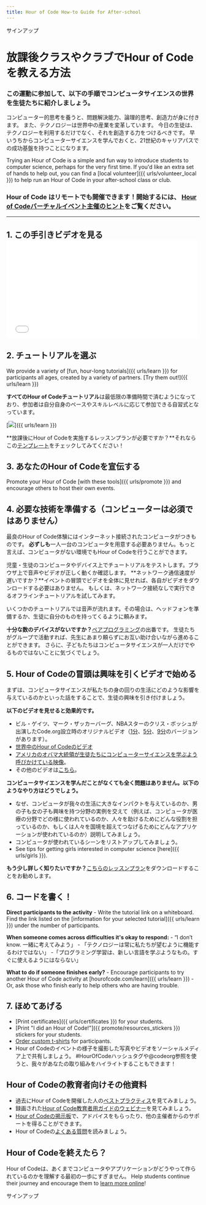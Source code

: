 ```yaml
---
title: Hour of Code How-to Guide for After-school
---
```


サインアップ

# 放課後クラスやクラブでHour of Codeを教える方法

### この運動に参加して、以下の手順でコンピュータサイエンスの世界を生徒たちに紹介しましょう。

コンピューター的思考を養うと、問題解決能力、論理的思考、創造力が身に付きます。 また、テクノロジーは世界中の産業を変革しています。 今日の生徒は、テクノロジーを利用するだけでなく、それを創造する力をつけるべきです。 早いうちからコンピューターサイエンスを学んでおくと、21世紀のキャリアパスでの成功基盤を持つことになります。

Trying an Hour of Code is a simple and fun way to introduce students to computer science, perhaps for the very first time. If you'd like an extra set of hands to help out, you can find a [local volunteer]({{ urls/volunteer_local }}) to help run an Hour of Code in your after-school class or club.

### Hour of Code はリモートでも開催できます！開始するには、 [Hour of Codeバーチャルイベント主催のヒント](https://hourofcode.com/us/how-to/virtual)をご覧ください。

* * *

## 1. この手引きビデオを見る <iframe width="500" height="255" src="//www.youtube.com/embed/SrnvvWDm73k" frameborder="0" allowfullscreen></iframe> 

## 2. チュートリアルを選ぶ

We provide a variety of [fun, hour-long tutorials]({{ urls/learn }}) for participants all ages, created by a variety of partners. [Try them out!]({{ urls/learn }})

**すべてのHour of Codeチュートリアル**は最低限の準備時間で済むようになっており、参加者は自分自身のペースやスキルレベルに応じて参加できる自習式となっています。

[![](/images/fit-700/tutorials.png)]({{ urls/learn }})

**放課後にHour of Codeを実施するレッスンプランが必要ですか？**それならこの[テンプレート](/files/AfterschoolEducatorLessonPlanOutline.docx)をチェックしてみてください！

## 3. あなたのHour of Codeを宣伝する

Promote your Hour of Code [with these tools]({{ urls/promote }}) and encourage others to host their own events.

## 4. 必要な技術を準備する（コンピューターは必須ではありません）

最良のHour of Code体験にはインターネット接続されたコンピュータがつきものです。 **必ずしも**一人一台のコンピュータを用意する必要ありません。もっと言えば、コンピュータがない環境でもHour of Codeを行うことができます。

児童・生徒のコンピュータやデバイス上でチュートリアルをテストします。ブラウザ上で音声やビデオが正しく動くか確認します。 **ネットワーク通信速度が遅いですか？**イベントの冒頭でビデオを全体に見せれば、各自がビデオをダウンロードする必要はありません。 もしくは、ネットワーク接続なしで実行できるオフラインチュートリアルを試してみます。

いくつかのチュートリアルでは音声が流れます。その場合は、ヘッドフォンを準備するか、生徒に自分のものを持ってくるように頼みます。

**十分な数のデバイスがないですか？**[ペアプログラミング](https://www.youtube.com/watch?v=vgkahOzFH2Q)の出番です。 生徒たちがグループで活動すれば、先生にあまり頼らずにお互い助け合いながら進めることができます。 さらに、子どもたちはコンピュータサイエンスが一人だけでやるものではないことに気づくでしょう。

## 5. Hour of Codeの冒頭は興味を引くビデオで始める

まずは、コンピュータサイエンスが私たちの身の回りの生活にどのような影響を与えているのかといった話をすることで、生徒の興味を引き付けましょう。

**以下のビデオを見せると効果的です。**

- ビル・ゲイツ、マーク・ザッカーバーグ、NBAスターのクリス・ボッシュが出演したCode.org設立時のオリジナルビデオ（[1分](https://www.youtube.com/watch?v=qYZF6oIZtfc)、[5分](https://www.youtube.com/watch?v=nKIu9yen5nc)、[9分](https://www.youtube.com/watch?v=dU1xS07N-FA)のバージョンがあります）。
- [世界中のHour of Codeのビデオ](https://www.youtube.com/watch?v=KsOIlDT145A)
- [アメリカのオバマ大統領が生徒たちにコンピューターサイエンスを学ぶよう呼びかけている映像](https://www.youtube.com/watch?v=6XvmhE1J9PY)。
- その他のビデオは[こちら](https://www.youtube.com/playlist?list=PLzdnOPI1iJNfpD8i4Sx7U0y2MccnrNZuP)。

**コンピュータサイエンスを学んだことがなくても全く問題はありません。以下のようなやり方はどうでしょう。**

- なぜ、コンピュータが我々の生活に大きなインパクトを与えているのか、男の子も女の子も興味を持つ分野の実例を交えて（例えば、コンピュータが医療の分野でどの様に使われているのか、人々を助けるためにどんな役割を担っているのか、もしくは人々を国境を超えてつなげるためにどんなアプリケーションが使われているのか）説明してみましょう。
- コンピュータが使われているシーンをリストアップしてみましょう。
- See tips for getting girls interested in computer science [here]({{ urls/girls }}).

**もう少し詳しく知りたいですか？**[こちらのレッスンプラン](/files/AfterschoolEducatorLessonPlanOutline.docx)をダウンロードすることをお勧めします。

## 6. コードを書く！

**Direct participants to the activity** - Write the tutorial link on a whiteboard. Find the link listed on the [information for your selected tutorial]({{ urls/learn }}) under the number of participants.

**When someone comes across difficulties it's okay to respond:** - “I don’t know. 一緒に考えてみよう」 - 「テクノロジーは常に私たちが望むように機能するわけではない」 -「プログラミング学習は、新しい言語を学ぶようなもの。すぐに使えるようにはならない」

**What to do if someone finishes early?** - Encourage participants to try another Hour of Code activity at [hourofcode.com/learn]({{ urls/learn }}) - Or, ask those who finish early to help others who are having trouble.

## 7. ほめてあげる

- [Print certificates]({{ urls/certificates }}) for your students.
- [Print "I did an Hour of Code!"]({{ promote/resources_stickers }}) stickers for your students.
- [Order custom t-shirts](https://www.amazon.com/stores/Code/page/8557B2A6-EBF2-4C9F-95C5-C3256FBA0220?ref_=ast_bln) for participants.
- Hour of Codeのイベントの様子を撮影した写真やビデオをソーシャルメディア上で共有しましょう。 #HourOfCodeハッシュタグや@codeorg参照を使うと、我々があなたの取り組みをハイライトすることもできます！

## Hour of Codeの教育者向けその他資料

- 過去にHour of Codeを開催した人の[ベストプラクティス](http://www.slideshare.net/TeachCode/hour-of-code-best-practices-for-successful-educators-51273466)を見てみましょう。
- 録画された[Hour of Code教育者用ガイドのウェビナー](https://youtu.be/EJeMeSW2-Mw)を見てみましょう。
- [Hour of Codeの掲示板](http://forum.code.org/c/plc/hour-of-code)で、アドバイスをもらったり、他の主催者からのサポートを得ることができます。
- Hour of Codeの[よくある質問](https://support.code.org/hc/en-us/categories/200147083-Hour-of-Code)を読みましょう。

## Hour of Codeを終えたら？

Hour of Codeは、あくまでコンピュータやアプリケーションがどうやって作られているのかを理解する最初の一歩にすぎません。 Help students continue their journey and encourage them to [learn more online](/beyond)!

サインアップ